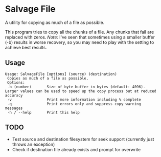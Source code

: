 # Salvage File #
A utility for copying as much of a file as possible.

This program tries to copy all the chunks of a file. Any chunks that fail are replaced with zeros.
*Note:* I've seen that sometimes using a smaller buffer (-b) results in worse recovery, so you may need to play with the setting to achieve best results.

## Usage ##
```
Usage: SalvageFile [options] (source) (destination)
 Copies as much of a file as possible.
 Options:
 -b (number)       Size of byte buffer in bytes (default: 4096). Larger values can be used to speed up the copy process but at reduced accuracy
 -v                Print more information including % complete
 -q                Print errors only and suppress copy warning messages
 -h / --help       Print this help
```

## TODO ##
* Test source and destination filesystem for seek support (currently just throws an exception)
* Check if destination file already exists and prompt for overwrite
